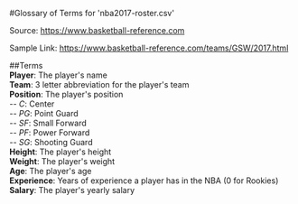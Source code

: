 #Glossary of Terms for 'nba2017-roster.csv'

Source: <https://www.basketball-reference.com>

Sample Link: <https://www.basketball-reference.com/teams/GSW/2017.html>

##Terms
<br>**Player**: The player's name
<br>**Team**: 3 letter abbreviation for the player's team
<br>**Position**: The player's position
<br>-- *C*: Center
<br>-- *PG*: Point Guard
<br>-- *SF*: Small Forward
<br>-- *PF*: Power Forward
<br>-- *SG*: Shooting Guard
<br>**Height**: The player's height
<br>**Weight**: The player's weight
<br>**Age**: The player's age
<br>**Experience**: Years of experience a player has in the NBA (0 for Rookies)
<br>**Salary**: The player's yearly salary

